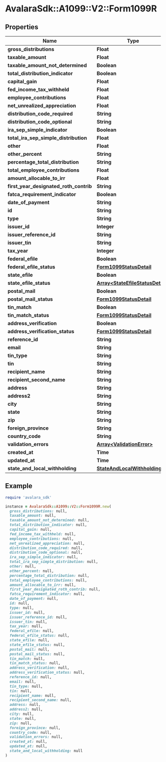 # AvalaraSdk::A1099::V2::Form1099R

## Properties

| Name | Type | Description | Notes |
| ---- | ---- | ----------- | ----- |
| **gross_distributions** | **Float** |  | [optional] |
| **taxable_amount** | **Float** |  | [optional] |
| **taxable_amount_not_determined** | **Boolean** |  | [optional] |
| **total_distribution_indicator** | **Boolean** |  | [optional] |
| **capital_gain** | **Float** |  | [optional] |
| **fed_income_tax_withheld** | **Float** |  | [optional] |
| **employee_contributions** | **Float** |  | [optional] |
| **net_unrealized_appreciation** | **Float** |  | [optional] |
| **distribution_code_required** | **String** |  | [optional] |
| **distribution_code_optional** | **String** |  | [optional] |
| **ira_sep_simple_indicator** | **Boolean** |  | [optional] |
| **total_ira_sep_simple_distribution** | **Float** |  | [optional] |
| **other** | **Float** |  | [optional] |
| **other_percent** | **String** |  | [optional] |
| **percentage_total_distribution** | **String** |  | [optional] |
| **total_employee_contributions** | **Float** |  | [optional] |
| **amount_allocable_to_irr** | **Float** |  | [optional] |
| **first_year_designated_roth_contrib** | **String** |  | [optional] |
| **fatca_requirement_indicator** | **Boolean** |  | [optional] |
| **date_of_payment** | **String** |  | [optional] |
| **id** | **String** |  | [optional] |
| **type** | **String** |  | [optional] |
| **issuer_id** | **Integer** |  | [optional] |
| **issuer_reference_id** | **String** |  | [optional] |
| **issuer_tin** | **String** |  | [optional] |
| **tax_year** | **Integer** |  | [optional] |
| **federal_efile** | **Boolean** |  | [optional] |
| **federal_efile_status** | [**Form1099StatusDetail**](Form1099StatusDetail.md) |  | [optional] |
| **state_efile** | **Boolean** |  | [optional] |
| **state_efile_status** | [**Array&lt;StateEfileStatusDetail&gt;**](StateEfileStatusDetail.md) |  | [optional] |
| **postal_mail** | **Boolean** |  | [optional] |
| **postal_mail_status** | [**Form1099StatusDetail**](Form1099StatusDetail.md) |  | [optional] |
| **tin_match** | **Boolean** |  | [optional] |
| **tin_match_status** | [**Form1099StatusDetail**](Form1099StatusDetail.md) |  | [optional] |
| **address_verification** | **Boolean** |  | [optional] |
| **address_verification_status** | [**Form1099StatusDetail**](Form1099StatusDetail.md) |  | [optional] |
| **reference_id** | **String** |  | [optional] |
| **email** | **String** |  | [optional] |
| **tin_type** | **String** |  | [optional] |
| **tin** | **String** |  | [optional] |
| **recipient_name** | **String** |  | [optional] |
| **recipient_second_name** | **String** |  | [optional] |
| **address** | **String** |  | [optional] |
| **address2** | **String** |  | [optional] |
| **city** | **String** |  | [optional] |
| **state** | **String** |  | [optional] |
| **zip** | **String** |  | [optional] |
| **foreign_province** | **String** |  | [optional] |
| **country_code** | **String** |  | [optional] |
| **validation_errors** | [**Array&lt;ValidationError&gt;**](ValidationError.md) |  | [optional] |
| **created_at** | **Time** |  | [optional] |
| **updated_at** | **Time** |  | [optional] |
| **state_and_local_withholding** | [**StateAndLocalWithholding**](StateAndLocalWithholding.md) |  | [optional] |

## Example

```ruby
require 'avalara_sdk'

instance = AvalaraSdk::A1099::V2::Form1099R.new(
  gross_distributions: null,
  taxable_amount: null,
  taxable_amount_not_determined: null,
  total_distribution_indicator: null,
  capital_gain: null,
  fed_income_tax_withheld: null,
  employee_contributions: null,
  net_unrealized_appreciation: null,
  distribution_code_required: null,
  distribution_code_optional: null,
  ira_sep_simple_indicator: null,
  total_ira_sep_simple_distribution: null,
  other: null,
  other_percent: null,
  percentage_total_distribution: null,
  total_employee_contributions: null,
  amount_allocable_to_irr: null,
  first_year_designated_roth_contrib: null,
  fatca_requirement_indicator: null,
  date_of_payment: null,
  id: null,
  type: null,
  issuer_id: null,
  issuer_reference_id: null,
  issuer_tin: null,
  tax_year: null,
  federal_efile: null,
  federal_efile_status: null,
  state_efile: null,
  state_efile_status: null,
  postal_mail: null,
  postal_mail_status: null,
  tin_match: null,
  tin_match_status: null,
  address_verification: null,
  address_verification_status: null,
  reference_id: null,
  email: null,
  tin_type: null,
  tin: null,
  recipient_name: null,
  recipient_second_name: null,
  address: null,
  address2: null,
  city: null,
  state: null,
  zip: null,
  foreign_province: null,
  country_code: null,
  validation_errors: null,
  created_at: null,
  updated_at: null,
  state_and_local_withholding: null
)
```

